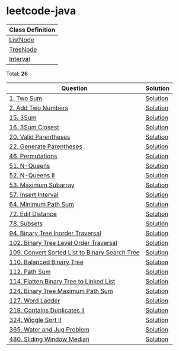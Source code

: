 # leetcode-java


| Class Definition                                                                 |
|----------------------------------------------------------------------------------|
| [ListNode](https://github.com/fluency03/leetcode-java/blob/master/src/ListNode.java) |
| [TreeNode](https://github.com/fluency03/leetcode-java/blob/master/src/TreeNode.java) |
| [Interval](https://github.com/fluency03/leetcode-java/blob/master/src/Interval.java) |



Total: **26**


| Question                                                                                                                   | Solution                                                                                                     |
|----------------------------------------------------------------------------------------------------------------------------|--------------------------------------------------------------------------------------------------------------|
| [1. Two Sum](https://leetcode.com/problems/two-sum/)                                                                       | [Solution](https://github.com/fluency03/leetcode-java/blob/master/src/TwoSum1.java)                          |
| [2. Add Two Numbers](https://leetcode.com/problems/add-two-numbers/)                                                       | [Solution](https://github.com/fluency03/leetcode-java/blob/master/src/AddTwoNumbers2.java)                   |
| [15. 3Sum](https://leetcode.com/problems/3sum/)                                                                            | [Solution](https://github.com/fluency03/leetcode-java/blob/master/src/ThreeSum15.java)                       |
| [16. 3Sum Closest](https://leetcode.com/problems/3sum-closest/)                                                            | [Solution](https://github.com/fluency03/leetcode-java/blob/master/src/ThreeSumClosest16.java)                |
| [20. Valid Parentheses](https://leetcode.com/problems/valid-parentheses/)                                                  | [Solution](https://github.com/fluency03/leetcode-java/blob/master/src/ValidParentheses20.java)               |
| [22. Generate Parentheses](https://leetcode.com/problems/generate-parentheses/)                                            | [Solution](https://github.com/fluency03/leetcode-java/blob/master/src/GenerateParentheses22.java)            |
| [46. Permutations](https://leetcode.com/problems/permutations/)                                                            | [Solution](https://github.com/fluency03/leetcode-java/blob/master/src/Permutations46.java)                   |
| [51. N-Queens](https://leetcode.com/problems/n-queens/)                                                                    | [Solution](https://github.com/fluency03/leetcode-java/blob/master/src/NQueens51.java)                        |
| [52. N-Queens II](https://leetcode.com/problems/n-queens-ii/)                                                              | [Solution](https://github.com/fluency03/leetcode-java/blob/master/src/NQueensII52.java)                      |
| [53. Maximum Subarray](https://leetcode.com/problems/maximum-subarray/)                                                    | [Solution](https://github.com/fluency03/leetcode-java/blob/master/src/MaximumSubarray53.java)                |
| [57. Insert Interval](https://leetcode.com/problems/insert-interval/)                                                      | [Solution](https://github.com/fluency03/leetcode-java/blob/master/src/InsertInterval57.java)                 |
| [64. Minimum Path Sum](https://leetcode.com/problems/minimum-path-sum/)                                                    | [Solution](https://github.com/fluency03/leetcode-java/blob/master/src/MinimumPathSum64.java)                 |
| [72. Edit Distance](https://leetcode.com/problems/edit-distance/)                                                          | [Solution](https://github.com/fluency03/leetcode-java/blob/master/src/EditDistance72.java)                   |
| [78. Subsets](https://leetcode.com/problems/subsets/)                                                                      | [Solution](https://github.com/fluency03/leetcode-java/blob/master/src/Subsets78.java)                        |
| [94. Binary Tree Inorder Traversal](https://leetcode.com/problems/binary-tree-inorder-traversal/)                          | [Solution](https://github.com/fluency03/leetcode-java/blob/master/src/BinaryTreeInorderTraversal94.java)     |
| [102. Binary Tree Level Order Traversal](https://leetcode.com/problems/binary-tree-level-order-traversal/)                 | [Solution](https://github.com/fluency03/leetcode-java/blob/master/src/BinaryTreeLevelOrderTraversal102.java) |
| [109. Convert Sorted List to Binary Search Tree](https://leetcode.com/problems/convert-sorted-list-to-binary-search-tree/) | [Solution](https://github.com/fluency03/leetcode-java/blob/master/src/ConvertSortedListToBST109.java)        |
| [110. Balanced Binary Tree](https://leetcode.com/problems/balanced-binary-tree/)                                           | [Solution](https://github.com/fluency03/leetcode-java/blob/master/src/BalancedBinaryTree110.java)            |
| [112. Path Sum](https://leetcode.com/problems/path-sum/)                                                                   | [Solution](https://github.com/fluency03/leetcode-java/blob/master/src/PathSum112.java)                       |
| [114. Flatten Binary Tree to Linked List](https://leetcode.com/problems/flatten-binary-tree-to-linked-list/)               | [Solution](https://github.com/fluency03/leetcode-java/blob/master/src/FlattenBinaryTreeToLinkedList114.java) |
| [124. Binary Tree Maximum Path Sum](https://leetcode.com/problems/binary-tree-maximum-path-sum/)                           | [Solution](https://github.com/fluency03/leetcode-java/blob/master/src/BinaryTreeMaximumPathSum124.java)      |
| [127. Word Ladder](https://leetcode.com/problems/word-ladder/)                                                             | [Solution](https://github.com/fluency03/leetcode-java/blob/master/src/WordLadder127.java)                    |
| [219. Contains Duplicates II](https://leetcode.com/problems/contains-duplicate-ii/)                                        | [Solution](https://github.com/fluency03/leetcode-java/blob/master/src/ContainsDuplicatesII219.java)          |
| [324. Wiggle Sort II](https://leetcode.com/problems/wiggle-sort-ii/)                                                       | [Solution](https://github.com/fluency03/leetcode-java/blob/master/src/WiggleSortII324.java)                  |
| [365. Water and Jug Problem](https://leetcode.com/problems/water-and-jug-problem/)                                         | [Solution](https://github.com/fluency03/leetcode-java/blob/master/src/WaterAndJugProblem365.java)            |
| [480. Sliding Window Median](https://leetcode.com/problems/sliding-window-median/)                                         | [Solution](https://github.com/fluency03/leetcode-java/blob/master/src/SlidingWindowMedian480.java)           |
